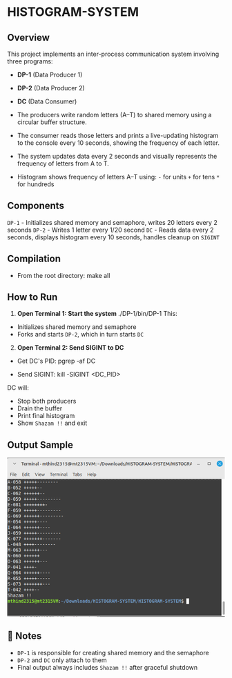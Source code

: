 # HISTOGRAM-SYSTEM

## Overview

This project implements an inter-process communication system involving three programs:

- **DP-1** (Data Producer 1)
- **DP-2** (Data Producer 2)
- **DC** (Data Consumer)

- The producers write random letters (A–T) to shared memory using a circular buffer structure.
- The consumer reads those letters and prints a live-updating histogram to the console every 10 seconds, showing the frequency of each letter.
- The system updates data every 2 seconds and visually represents the frequency of letters from A to T.
- Histogram shows frequency of letters A–T using:
   `-` for units
   `+` for tens
   `*` for hundreds

## Components

`DP-1` - Initializes shared memory and semaphore, writes 20 letters every 2 seconds 
`DP-2` - Writes 1 letter every 1/20 second
`DC` - Reads data every 2 seconds, displays histogram every 10 seconds, handles cleanup on `SIGINT` 


## Compilation

- From the root directory:
make all

## How to Run

1. **Open Terminal 1: Start the system**
./DP-1/bin/DP-1
This:
- Initializes shared memory and semaphore
- Forks and starts `DP-2`, which in turn starts `DC`

2. **Open Terminal 2: Send SIGINT to DC**
- Get DC's PID:
pgrep -af DC

- Send SIGINT:
kill -SIGINT <DC_PID>

DC will:
- Stop both producers
- Drain the buffer
- Print final histogram
- Show `Shazam !!` and exit

## Output Sample
![alt text](image.png)


## 📑 Notes

- `DP-1` is responsible for creating shared memory and the semaphore
- `DP-2` and `DC` only attach to them
- Final output always includes `Shazam !!` after graceful shutdown

